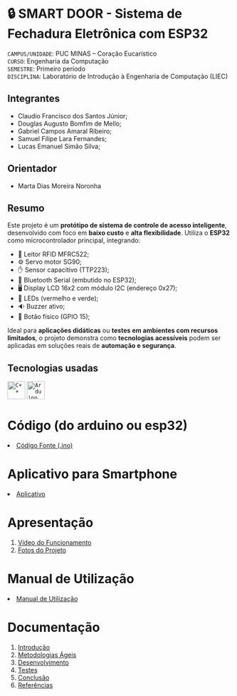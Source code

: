 # 🔒 SMART DOOR - Sistema de Fechadura Eletrônica com ESP32



`CAMPUS/UNIDADE`: PUC MINAS – Coração Eucarístico  
`CURSO`: Engenharia da Computação  
`SEMESTRE`: Primeiro período  
`DISCIPLINA`: Laboratório de Introdução à Engenharia de Computação (LIEC)

## Integrantes

* Claudio Francisco dos Santos Júnior;
* Douglas Augusto Bomfim de Mello; 
* Gabriel Campos Amaral Ribeiro;
* Samuel Filipe Lara Fernandes;
* Lucas Emanuel Simão Silva;

## Orientador

*  Marta Dias Moreira Noronha

## Resumo

Este projeto é um **protótipo de sistema de controle de acesso inteligente**, desenvolvido com foco em **baixo custo** e **alta flexibilidade**. Utiliza o **ESP32** como microcontrolador principal, integrando:

- 🔑 Leitor RFID MFRC522; 
- ⚙️ Servo motor SG90;  
- ✋ Sensor capacitivo (TTP223);  
- 📱 Bluetooth Serial (embutido no ESP32);  
- 🖥️ Display LCD 16x2 com módulo I2C (endereço 0x27);  
- 🔔 LEDs (vermelho e verde);  
- 🔉 Buzzer ativo;  
- 🔘 Botão físico (GPIO 15);  

Ideal para **aplicações didáticas** ou **testes em ambientes com recursos limitados**, o projeto demonstra como **tecnologias acessíveis** podem ser aplicadas em soluções reais de **automação e segurança**.

## Tecnologias usadas
<code><img src="https://cdn.jsdelivr.net/gh/devicons/devicon/icons/cplusplus/cplusplus-original.svg" width="40" height="40" title="C++"/></code>
<code><img src="https://cdn.jsdelivr.net/gh/devicons/devicon/icons/arduino/arduino-original.svg" width="40" height="40" title="Arduino"/></code>


# Código (do arduino ou esp32)

<li><a href="Codigo/README.md"> Código Fonte (.ino)</a></li>

# Aplicativo para Smartphone

<li><a href="App/README.md"> Aplicativo </a></li>

# Apresentação

<ol>
<li><a href="Apresentacao/README.md"> Vídeo do Funcionamento</a></li>
<li><a href="Apresentacao/README.md"> Fotos do Projeto</a></li>
</ol>

# Manual de Utilização

<li><a href="Manual/manual de utilização.md"> Manual de Utilização</a></li>


# Documentação

<ol>
<li><a href="Documentacao/01-Introducão.md"> Introdução</a></li>
<li><a href="Documentacao/02-Metodologias Ágeis.md"> Metodologias Ágeis</a></li>
<li><a href="Documentacao/03-Desenvolvimento.md"> Desenvolvimento </a></li>
<li><a href="Documentacao/04-Testes.md"> Testes </a></li>
<li><a href="Documentacao/05-Conclusão.md"> Conclusão </a></li>
<li><a href="Documentacao/06-Referências.md"> Referências </a></li>
</ol>

